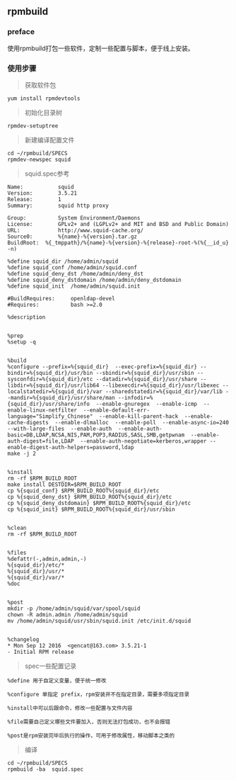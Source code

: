 ## rpmbuild

### preface
使用rpmbuild打包一些软件，定制一些配置与脚本，便于线上安装。

### 使用步骤
>获取软件包

	yum install rpmdevtools

>初始化目录树

	rpmdev-setuptree
	
>新建编译配置文件

	cd ~/rpmbuild/SPECS
	rpmdev-newspec squid

>squid.spec参考

	Name:           squid
	Version:		3.5.21
	Release:        1
	Summary:        squid http proxy
	
	Group:          System Environment/Daemons
	License:        GPLv2+ and (LGPLv2+ and MIT and BSD and Public Domain)
	URL:            http://www.squid-cache.org/
	Source0:        %{name}-%{version}.tar.gz
	BuildRoot:	%{_tmppath}/%{name}-%{version}-%{release}-root-%(%{__id_u} -n)
	
	%define squid_dir /home/admin/squid
	%define squid_conf /home/admin/squid.conf
	%define squid_deny_dst /home/admin/deny_dst
	%define squid_deny_dstdomain /home/admin/deny_dstdomain
	%define squid_init	/home/admin/squid.init
	
	#BuildRequires: 	openldap-devel
	#Requires:      	bash >=2.0
	
	%description
	
	
	%prep
	%setup -q
	
	
	%build
	%configure --prefix=%{squid_dir}  --exec-prefix=%{squid_dir} --bindir=%{squid_dir}/usr/bin --sbindir=%{squid_dir}/usr/sbin --sysconfdir=%{squid_dir}/etc --datadir=%{squid_dir}/usr/share --libdir=%{squid_dir}/usr/lib64 --libexecdir=%{squid_dir}/usr/libexec --localstatedir=%{squid_dir}/var --sharedstatedir=%{squid_dir}/var/lib --mandir=%{squid_dir}/usr/share/man --infodir=%{squid_dir}/usr/share/info  --enable-gnuregex  --enable-icmp  --enable-linux-netfilter  --enable-default-err-language="Simplify_Chinese"  --enable-kill-parent-hack  --enable-cache-digests  --enable-dlmalloc  --enable-poll  --enable-async-io=240  --with-large-files  --enable-auth  --enable-auth-basic=DB,LDAP,NCSA,NIS,PAM,POP3,RADIUS,SASL,SMB,getpwnam  --enable-auth-digest=file,LDAP  --enable-auth-negotiate=kerberos,wrapper --enable-digest-auth-helpers=password,ldap
	make -j 2
	
	
	%install
	rm -rf $RPM_BUILD_ROOT
	make install DESTDIR=$RPM_BUILD_ROOT
	cp %{squid_conf} $RPM_BUILD_ROOT%{squid_dir}/etc
	cp %{squid_deny_dst} $RPM_BUILD_ROOT%{squid_dir}/etc
	cp %{squid_deny_dstdomain} $RPM_BUILD_ROOT%{squid_dir}/etc
	cp %{squid_init} $RPM_BUILD_ROOT%{squid_dir}/usr/sbin
	
	
	%clean
	rm -rf $RPM_BUILD_ROOT
	
	
	%files
	%defattr(-,admin,admin,-)
	%{squid_dir}/etc/*
	%{squid_dir}/usr/*
	%{squid_dir}/var/*
	%doc
	
	
	%post
	mkdir -p /home/admin/squid/var/spool/squid
	chown -R admin.admin /home/admin/squid
	mv /home/admin/squid/usr/sbin/squid.init /etc/init.d/squid
	
	
	%changelog
	* Mon Sep 12 2016  <gencat@163.com> 3.5.21-1
	- Initial RPM release

>spec一些配置记录

	%define 用于自定义变量，便于统一修改
	
	%configure 单指定 prefix，rpm安装并不在指定目录，需要多项指定目录
	
	%install中可以后跟命令，修改一些配置与文件内容
	
	%file需要自己定义哪些文件要加入，否则无法打包成功，也不会报错
	
	%post是rpm安装完毕后执行的操作，可用于修改属性，移动脚本之类的
	
>编译

	cd ~/rpmbuild/SPECS
	rpmbuild -ba  squid.spec
